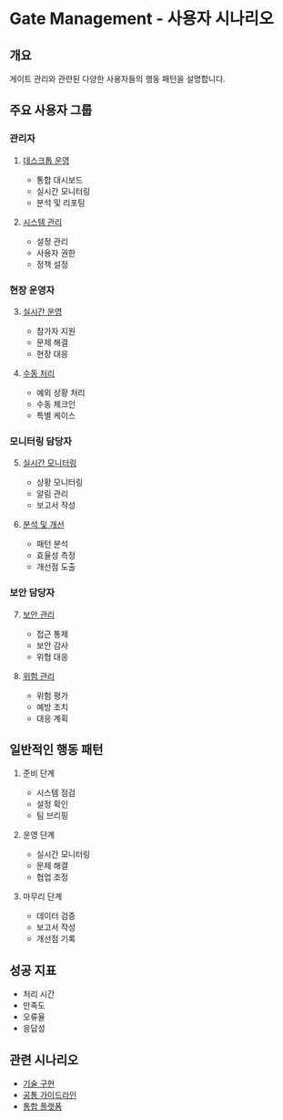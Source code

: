 # Gate Management - 사용자 시나리오

## 개요

게이트 관리와 관련된 다양한 사용자들의 행동 패턴을 설명합니다.

## 주요 사용자 그룹

### 관리자
1. [데스크톱 운영](./admin/desktop-operations.md)
   - 통합 대시보드
   - 실시간 모니터링
   - 분석 및 리포팅

2. [시스템 관리](./admin/system-management.md)
   - 설정 관리
   - 사용자 권한
   - 정책 설정

### 현장 운영자
3. [실시간 운영](./operator/realtime-operations.md)
   - 참가자 지원
   - 문제 해결
   - 현장 대응

4. [수동 처리](./operator/manual-processing.md)
   - 예외 상황 처리
   - 수동 체크인
   - 특별 케이스

### 모니터링 담당자
5. [실시간 모니터링](./monitor/realtime-monitoring.md)
   - 상황 모니터링
   - 알림 관리
   - 보고서 작성

6. [분석 및 개선](./monitor/analysis.md)
   - 패턴 분석
   - 효율성 측정
   - 개선점 도출

### 보안 담당자
7. [보안 관리](./security/access-control.md)
   - 접근 통제
   - 보안 감사
   - 위협 대응

8. [위험 관리](./security/risk-management.md)
   - 위험 평가
   - 예방 조치
   - 대응 계획

## 일반적인 행동 패턴

1. 준비 단계
   - 시스템 점검
   - 설정 확인
   - 팀 브리핑

2. 운영 단계
   - 실시간 모니터링
   - 문제 해결
   - 협업 조정

3. 마무리 단계
   - 데이터 검증
   - 보고서 작성
   - 개선점 기록

## 성공 지표
- 처리 시간
- 만족도
- 오류율
- 응답성

## 관련 시나리오
- [기술 구현](../../system-scenarios/gate-management/README.md)
- [공통 가이드라인](../../common/user/guidelines.md)
- [통합 플랫폼](../integrated-platform/README.md)
